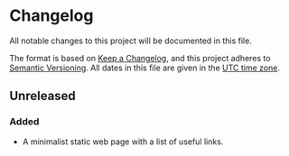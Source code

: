 # Changelog

All notable changes to this project will be documented in this file.

The format is based on [Keep a Changelog](https://keepachangelog.com/en/1.0.0/),
and this project adheres to [Semantic Versioning](https://semver.org/spec/v2.0.0.html).
All dates in this file are given in the [UTC time zone](https://en.wikipedia.org/wiki/Coordinated_Universal_Time).

## Unreleased

### Added

- A minimalist static web page with a list of useful links.
